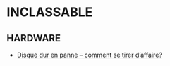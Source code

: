 # INCLASSABLE


## HARDWARE


- [Disque dur en panne – comment se tirer d’affaire?](https://quick-tutoriel.com/disque-dur-en-panne-comment-se-tirer-daffaire/)
